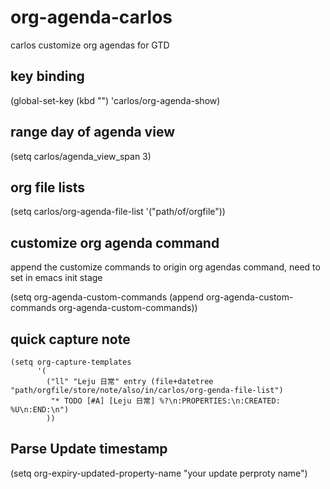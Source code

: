# org-agenda-carlos
carlos customize org agendas for GTD

## key binding

(global-set-key (kbd "<f5>") 'carlos/org-agenda-show)

## range day of agenda view

(setq carlos/agenda_view_span 3)

## org file lists

(setq carlos/org-agenda-file-list '("path/of/orgfile"))

## customize org agenda command

append the customize commands to origin org agendas command, need to set in emacs init stage

(setq org-agenda-custom-commands (append org-agenda-custom-commands org-agenda-custom-commands))


## quick capture note

```
(setq org-capture-templates
      '(
        ("ll" "Leju 日常" entry (file+datetree "path/orgfile/store/note/also/in/carlos/org-genda-file-list")
         "* TODO [#A] [Leju 日常] %?\n:PROPERTIES:\n:CREATED:  %U\n:END:\n")
        ))      
```

## Parse Update timestamp

(setq org-expiry-updated-property-name "your update perproty name")
